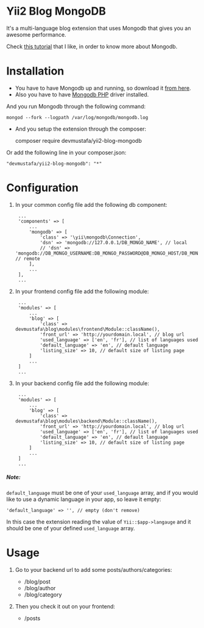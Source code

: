 Yii2 Blog MongoDB
=================

It's a multi-language blog extension that uses Mongodb that gives you an awesome performance.

Check [this tutorial](http://www.tutorialspoint.com/mongodb/) that I like, in order to know more about Mongodb.


Installation
============

* You have to have Mongodb up and running, so download it [from here](https://www.mongodb.com/download-center).
* Also you have to have [Mongodb PHP](http://php.net/manual/en/mongodb.installation.php) driver installed.

And you run Mongodb through the following command:

    mongod --fork --logpath /var/log/mongodb/mongodb.log

* And you setup the extension through the composer:


    composer require devmustafa/yii2-blog-mongodb

Or add the following line in your composer.json:

    "devmustafa/yii2-blog-mongodb": "*"


Configuration
=============

1. In your common config file add the following db component:


        ...
        'components' => [
            ...
            'mongodb' => [
                'class' => '\yii\mongodb\Connection',
                'dsn' => 'mongodb://127.0.0.1/DB_MONGO_NAME', // local
                // 'dsn' => 'mongodb://DB_MONGO_USERNAME:DB_MONGO_PASSWORD@DB_MONGO_HOST/DB_MONGO_NAME, // remote
            ],
            ...
        ],
        ...


2. In your frontend config file add the following module:


        ...
        'modules' => [
            ...
            'blog' => [
                'class' => devmustafa\blog\modules\frontend\Module::className(),
                'front_url' => 'http://yourdomain.local', // blog url
                'used_language' => ['en', 'fr'], // list of languages used
                'default_language' => 'en', // default language
                'listing_size' => 10, // default size of listing page
            ]
            ...
        ]
        ...


3. In your backend config file add the following module:


        ...
        'modules' => [
            ...
            'blog' => [
                'class' => devmustafa\blog\modules\backend\Module::className(),
                'front_url' => 'http://yourdomain.local', // blog url
                'used_language' => ['en', 'fr'], // list of languages used
                'default_language' => 'en', // default language
                'listing_size' => 10, // default size of listing page
            ]
            ...
        ]
        ...


##### Note:
`default_language` must be one of your `used_language` array, and if you would like to use a dynamic language in your app, so leave it empty:

    'default_language' => '', // empty (don't remove)

In this case the extension reading the value of `Yii::$app->langauge` and it should be one of your defined `used_language` array.


Usage
=====

1. Go to your backend url to add some posts/authors/categories:
    * /blog/post
    * /blog/author
    * /blog/category

2. Then you check it out on your frontend:
    * /posts



